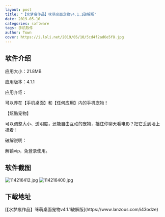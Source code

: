 ```yaml
---
layout: post
title: "【水梦痕作品】咪萌桌面宠物v4.1.1破解版"
date: 2019-05-10
categories: software
tags: 手机软件
author: Town
cover: https://i.loli.net/2019/05/10/5cd4f2ad6e5f8.jpg
---
```


## 软件介绍

应用大小：21.8MB

应用版本：4.1.1

应用介绍：

可以养在【手机桌面】和【任何应用】内的手机宠物！

【炫酷宠物】

可以调整大小、透明度，还能自由互动的宠物，挡住你聊天看电影？把它丢到墙上挂着！

破解说明：

解锁vip，免登录使用。


## 软件截图
![114216412.jpg](https://i.loli.net/2019/05/10/5cd4f2ad6e5f8.jpg)
![114216400.jpg](https://i.loli.net/2019/05/10/5cd4f2ad9c0c5.jpg)

## 下载地址

<span id="psd">
[【水梦痕作品】咪萌桌面宠物v4.1.1破解版](https://www.lanzous.com/i43odze)  
</span>

